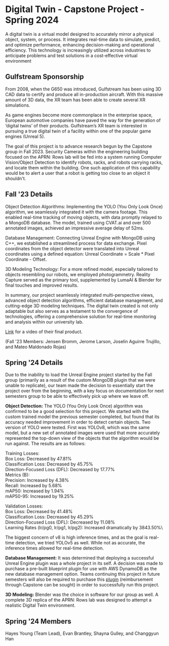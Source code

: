 # Digital Twin - Capstone Project - Spring 2024

A digital twin is a virtual model designed to accurately mirror a physical object, system, or process. It integrates real-time data to simulate, predict, and optimize performance, enhancing decision-making and operational efficiency. This technology is increasingly utilized across industries to anticipate problems and test solutions in a cost-effective virtual environment

## Gulfstream Sponsorship

From 2008, when the G650 was introduced, Gulfstream has been using 3D CAD data to certify and produce all in-production aircraft. With this massive amount of 3D data, the XR team has been able to create several XR simulations.

As game engines become more commonplace in the enterprise space, European
automotive companies have paved the way for the generation of ‘digital twins’ of their products. Gulfstream’s XR team is interested in pursuing a true digital twin of a facility within one of the popular game engines (Unreal 5).

The goal of this project is to advance research begun by the Capstone group in Fall 2023. Security Cameras within the engineering building focused on the APRN: Rows lab will be fed into a system running Computer Vision/Object Detection to identify robots, racks, and robots carrying racks, and locate them within the building. One such application of this capability would be to alert a user that a robot is getting too close to an object it shouldn't.


## Fall '23 Details

Object Detection Algorithms: Implementing the YOLO (You Only Look Once) algorithm, we seamlessly integrated it with the camera footage. This enabled real-time tracking of moving objects, with data promptly relayed to a MongoDB database. The model, trained using CVAT.ai and over 500 annotated images, achieved an impressive average delay of 52ms.

Database Management: Connecting Unreal Engine with MongoDB using C++, we established a streamlined process for data exchange. Pixel coordinates from the object detector were translated into Unreal coordinates using a defined equation: Unreal Coordinate = Scale * Pixel Coordinate - Offset.

3D Modeling Technology: For a more refined model, especially tailored to objects resembling our robots, we employed photogrammetry. Reality Capture served as the primary tool, supplemented by LumaAI & Blender for final touches and improved results.

In summary, our project seamlessly integrated multi-perspective views, advanced object detection algorithms, efficient database management, and cutting-edge 3D modeling techniques. The digital twin created is not only adaptable but also serves as a testament to the convergence of technologies, offering a comprehensive solution for real-time monitoring and analysis within our university lab.

[Link](https://www.youtube.com/watch?v=KnP4f9_9hJw) for a video of their final product.

(Fall '23 Members: Jensen Bromm, Jerome Larson, Joselin Aguirre Trujillo, and Mateo Maldonado Rojas)

## Spring '24 Details

Due to the inability to load the Unreal Engine project started by the Fall group (primarily as a result of the custom MongoDB plugin that we were unable to replicate), our team made the decision to essentially start the project over from the beginning, with a key focus on documentation for next semesters group to be able to effectively pick up where we leave off.

**Object Detection:** The YOLO (You Only Look Once) algorithm was confirmed to be a good selection for this project. We started with the custom trained model the previous semester completed, but found that its accuracy needed improvement in order to detect certain objects.  Two version of YOLO were tested.  First was YOLOv8, which was the same model, but a new set of annotated images were used that more accurately represented the top-down view of the objects that the algorithm would be run against. The results are as follows:

Training Losses:\
Box Loss: Decreased by 47.81%\
Classification Loss: Decreased by 45.75%\
Direction-Focused Loss (DFL): Decreased by 17.77%\
Metrics (B):\
Precision: Increased by 4.38% \
Recall: Increased by 5.68%\
mAP50: Increased by 1.94%\
mAP50-95: Increased by 19.25%

Validation Losses:\
Box Loss: Decreased by 41.48%\
Classification Loss: Decreased by 45.29%\
Direction-Focused Loss (DFL): Decreased by 11.08%\
Learning Rates (lr/pg0, lr/pg1, lr/pg2): Increased dramatically by 3843.50%\

The biggest concern of v8 is high inference times, and as the goal is real-time detection, we tried YOLOv5 as well.  While not as accurate, the inference times allowed for real-time detection.

**Database Management:** It was determined that deploying a successful Unreal Engine plugin was a whole project in its self. A decision was made to purchase a pre-built blueprint plugin for use with AWS DynamoDB as the new database management option. Teams continuing this project in future semesters will also be required to purchase this [plugin](https://www.unrealengine.com/marketplace/en-US/product/awscore-dynamodb?sessionInvalidated=true) (reimbursement through Capstone can be sought) in order to successfully run this project.

**3D Modeling:** Blender was the choice in software for our group as well.  A complete 3D replica of the APRN: Rows lab was designed to attempt a realistic Digital Twin environment.

##  Spring '24 Members

Hayes Young (Team Lead), Evan Brantley, Shayna Gulley, and Changgyun Han



